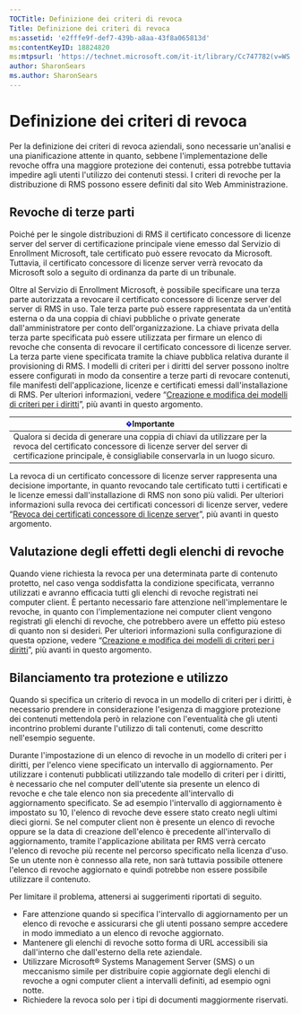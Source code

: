 ```yaml
---
TOCTitle: Definizione dei criteri di revoca
Title: Definizione dei criteri di revoca
ms:assetid: 'e2fffe9f-def7-439b-a8aa-43f8a065813d'
ms:contentKeyID: 18824820
ms:mtpsurl: 'https://technet.microsoft.com/it-it/library/Cc747782(v=WS.10)'
author: SharonSears
ms.author: SharonSears
---
```


Definizione dei criteri di revoca
=================================

Per la definizione dei criteri di revoca aziendali, sono necessarie un'analisi e una pianificazione attente in quanto, sebbene l'implementazione delle revoche offra una maggiore protezione dei contenuti, essa potrebbe tuttavia impedire agli utenti l'utilizzo dei contenuti stessi. I criteri di revoche per la distribuzione di RMS possono essere definiti dal sito Web Amministrazione.

Revoche di terze parti
----------------------

Poiché per le singole distribuzioni di RMS il certificato concessore di licenze server del server di certificazione principale viene emesso dal Servizio di Enrollment Microsoft, tale certificato può essere revocato da Microsoft. Tuttavia, il certificato concessore di licenze server verrà revocato da Microsoft solo a seguito di ordinanza da parte di un tribunale.

Oltre al Servizio di Enrollment Microsoft, è possibile specificare una terza parte autorizzata a revocare il certificato concessore di licenze server del server di RMS in uso. Tale terza parte può essere rappresentata da un'entità esterna o da una coppia di chiavi pubbliche o private generate dall'amministratore per conto dell'organizzazione. La chiave privata della terza parte specificata può essere utilizzata per firmare un elenco di revoche che consenta di revocare il certificato concessore di licenze server. La terza parte viene specificata tramite la chiave pubblica relativa durante il provisioning di RMS. I modelli di criteri per i diritti del server possono inoltre essere configurati in modo da consentire a terze parti di revocare contenuti, file manifesti dell'applicazione, licenze e certificati emessi dall'installazione di RMS. Per ulteriori informazioni, vedere “[Creazione e modifica dei modelli di criteri per i diritti](https://technet.microsoft.com/6014176f-ef71-4d29-b3e3-da129c18563d)”, più avanti in questo argomento.

| ![](/security-updates/images/Cc747782.Important(WS.10).gif)Importante                                                                                                                                     |
|----------------------------------------------------------------------------------------------------------------------------------------------------------------------------------------------------------------------|
| Qualora si decida di generare una coppia di chiavi da utilizzare per la revoca del certificato concessore di licenze server del server di certificazione principale, è consigliabile conservarla in un luogo sicuro. |

La revoca di un certificato concessore di licenze server rappresenta una decisione importante, in quanto revocando tale certificato tutti i certificati e le licenze emessi dall'installazione di RMS non sono più validi. Per ulteriori informazioni sulla revoca dei certificati concessori di licenze server, vedere “[Revoca dei certificati concessore di licenze server](https://technet.microsoft.com/8020861d-d196-4431-8282-044675ef5616)”, più avanti in questo argomento.

Valutazione degli effetti degli elenchi di revoche
--------------------------------------------------

Quando viene richiesta la revoca per una determinata parte di contenuto protetto, nel caso venga soddisfatta la condizione specificata, verranno utilizzati e avranno efficacia tutti gli elenchi di revoche registrati nei computer client. È pertanto necessario fare attenzione nell'implementare le revoche, in quanto con l'implementazione nei computer client vengono registrati gli elenchi di revoche, che potrebbero avere un effetto più esteso di quanto non si desideri. Per ulteriori informazioni sulla configurazione di questa opzione, vedere “[Creazione e modifica dei modelli di criteri per i diritti](https://technet.microsoft.com/6014176f-ef71-4d29-b3e3-da129c18563d)”, più avanti in questo argomento.

Bilanciamento tra protezione e utilizzo
---------------------------------------

Quando si specifica un criterio di revoca in un modello di criteri per i diritti, è necessario prendere in considerazione l'esigenza di maggiore protezione dei contenuti mettendola però in relazione con l'eventualità che gli utenti incontrino problemi durante l'utilizzo di tali contenuti, come descritto nell'esempio seguente.

Durante l'impostazione di un elenco di revoche in un modello di criteri per i diritti, per l'elenco viene specificato un intervallo di aggiornamento. Per utilizzare i contenuti pubblicati utilizzando tale modello di criteri per i diritti, è necessario che nel computer dell'utente sia presente un elenco di revoche e che tale elenco non sia precedente all'intervallo di aggiornamento specificato. Se ad esempio l'intervallo di aggiornamento è impostato su 10, l'elenco di revoche deve essere stato creato negli ultimi dieci giorni. Se nel computer client non è presente un elenco di revoche oppure se la data di creazione dell'elenco è precedente all'intervallo di aggiornamento, tramite l'applicazione abilitata per RMS verrà cercato l'elenco di revoche più recente nel percorso specificato nella licenza d'uso. Se un utente non è connesso alla rete, non sarà tuttavia possibile ottenere l'elenco di revoche aggiornato e quindi potrebbe non essere possibile utilizzare il contenuto.

Per limitare il problema, attenersi ai suggerimenti riportati di seguito.

-   Fare attenzione quando si specifica l'intervallo di aggiornamento per un elenco di revoche e assicurarsi che gli utenti possano sempre accedere in modo immediato a un elenco di revoche aggiornato.
-   Mantenere gli elenchi di revoche sotto forma di URL accessibili sia dall'interno che dall'esterno della rete aziendale.
-   Utilizzare Microsoft® Systems Management Server (SMS) o un meccanismo simile per distribuire copie aggiornate degli elenchi di revoche a ogni computer client a intervalli definiti, ad esempio ogni notte.
-   Richiedere la revoca solo per i tipi di documenti maggiormente riservati.

